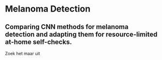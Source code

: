 # Melanoma Detection
## Comparing CNN methods for melanoma detection and adapting them for resource-limited at-home self-checks.
Zoek het maar uit
